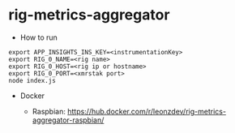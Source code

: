 # rig-metrics-aggregator

* How to run
```shell
export APP_INSIGHTS_INS_KEY=<instrumentationKey>
export RIG_0_NAME=<rig name>
export RIG_0_HOST=<rig ip or hostname>
export RIG_0_PORT=<xmrstak port>
node index.js
```

* Docker

  * Raspbian: https://hub.docker.com/r/leonzdev/rig-metrics-aggregator-raspbian/
  